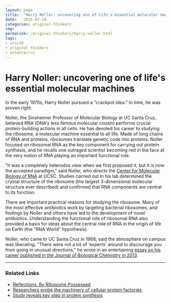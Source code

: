 ```yaml
---
layout: page
title:  "Harry Noller: uncovering one of life's essential molecular machines"
date:   2015-03-18
categories: original-thinkers
img: 
permalink: /original-thinkers/harry-noller.html
tags: 
- ucsc50
- original-thinkers
- ucsantacruz
---
```


# Harry Noller: uncovering one of life's essential molecular machinesIn the early 1970s, Harry Noller pursued a "crackpot idea." In time, he was proven right.Noller, the Sinsheimer Professor of Molecular Biology at UC Santa Cruz, believed RNA (DNA's less famous molecular cousin) performs crucial protein-building actions in all cells. He has devoted his career to studying the ribosome, a molecular machine essential to all life. Made of long chains of RNA and proteins, ribosomes translate genetic code into proteins. Noller focused on ribosomal RNA as the key component for carrying out protein synthesis, and he recalls one outraged scientist becoming red in the face at the very notion of RNA playing an important functional role."It was a completely heterodox view when we first proposed it, but it is now the accepted paradigm," said Noller, who directs the [Center for Molecular Biology of RNA](http://rna.ucsc.edu) at UCSC. Studies carried out in his lab determined the crystal structure of the ribosome (the largest 3-dimensional molecular structure ever described) and confirmed that RNA components are central to its function. There are important practical reasons for studying the ribosome. Many of the most effective antibiotics work by targeting bacterial ribosomes, and findings by Noller and others have led to the development of novel antibiotics. Understanding the functional role of ribosomal RNA also provided a basis for ideas about the central role of RNA in the origin of life on Earth (the "RNA World" hypothesis).Noller, who came to UC Santa Cruz in 1968, said the atmosphere on campus was liberating. "There were not a lot of 'experts' around to discourage you from going in unusual directions," he wrote in an entertaining [essay on his career published in the Journal of Biological Chemistry in 2013](http://www.jbc.org/content/288/34/24872).***

### Related Links

- [Reflections: By Ribosome Possessed](http://www.jbc.org/content/288/34/24872)
- [Researchers probe the machinery of cellular protein factories](http://news.ucsc.edu/2006/09/940.html)
- [Study reveals key step in protein synthesis](http://news.ucsc.edu/2013/06/ribosome.html)
